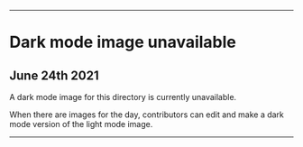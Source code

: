 
***
 
# Dark mode image unavailable

## June 24th 2021

A dark mode image for this directory is currently unavailable.

When there are images for the day, contributors can edit and make a dark mode version of the light mode image.

***
